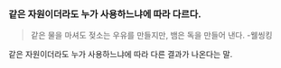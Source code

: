 ### 같은 자원이더라도 누가 사용하느냐에 따라 다르다. 

> 같은 물을 마셔도 젖소는 우유를 만들지만, 뱀은 독을 만들어 낸다. -웰씽킹

같은 자원이더라도 누가 사용하느냐에 따라 다른 결과가 나온다는 말.

